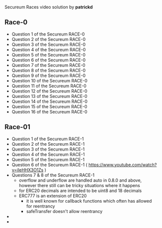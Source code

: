 Secureum Races video solution by **patrickd**

## Race-0
- Question 1 of the Secureum RACE-0
- Question 2 of the Secureum RACE-0
- Question 3 of the Secureum RACE-0
- Question 4 of the Secureum RACE-0
- Question 5 of the Secureum RACE-0
- Question 6 of the Secureum RACE-0
- Question 7 of the Secureum RACE-0
- Question 8 of the Secureum RACE-0
- Question 9 of the Secureum RACE-0
- Question 10 of the Secureum RACE-0
- Question 11 of the Secureum RACE-0
- Question 12 of the Secureum RACE-0
- Question 13 of the Secureum RACE-0
- Question 14 of the Secureum RACE-0
- Question 15 of the Secureum RACE-0
- Question 16 of the Secureum RACE-0

## Race-01
- Question 1 of the Secureum RACE-1
- Question 2 of the Secureum RACE-1
- Question 3 of the Secureum RACE-1
- Question 4 of the Secureum RACE-1
- Question 5 of the Secureum RACE-1
- Question 6 of the Secureum RACE-1 ( https://www.youtube.com/watch?v=iIeHHX3O1Zs )
- Questions 7 & 8 of the Secureum RACE-1
    - overflow and underflow are handled auto in 0.8.0 and above, however there still can be tricky situations where it happens
    - for ERC20 decimals are intended to be uint8 and 18 decimals
    - ERC777 is an extension of ERC20
        - it is well known for callback functions which often has allowed for reentrancy
        - safeTransfer doesn't allow reentrancy
-
-

